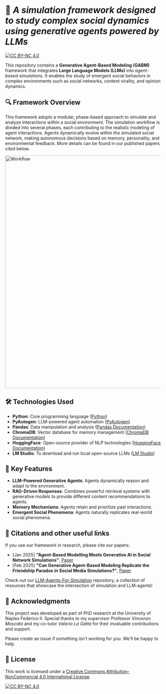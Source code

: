 # 🤖 *A simulation framework designed to study complex social dynamics using generative agents powered by LLMs*
[![CC BY-NC 4.0][cc-by-nc-shield]][cc-by-nc]

This repository contains a **Generative Agent-Based Modeling (GABM)** framework that integrates **Large Language Models (LLMs)** into *agent-based simulations*. It enables the study of emergent social behaviors in complex environments such as social networks, content virality, and opinion dynamics.

## 🔍 Framework Overview
This framework adopts a modular, phase-based approach to simulate and analyze interactions within a social environment. The simulation workflow is divided into several phases, each contributing to the realistic modeling of agent interactions. Agents dynamically evolve within the simulated social network, making autonomous decisions based on memory, personality, and environmental feedback. More details can be found in our published papers cited below.

<img src="https://github.com/user-attachments/assets/5a86c3b2-a872-4d9e-a33f-1a0dbffed032" alt="Workflow" width="750">

## 🛠 Technologies Used
- **Python**: Core programming language ([Python](https://www.python.org/))
- **PyAutogen**: LLM-powered agent automation ([PyAutogen](https://github.com/microsoft/autogen))
- **Pandas**: Data manipulation and analysis ([Pandas Documentation](https://pandas.pydata.org/))
- **ChromaDB**: Vector database for memory management ([ChromaDB Documentation](https://docs.trychroma.com/))
- **HuggingFace**: Open-source provider of NLP technologies ([HuggingFace Documentation](https://huggingface.co/docs))
- **LM Studio**: To download and run local open-source LLMs ([LM Studio](https://lmstudio.ai/))

## 🌟 Key Features
- **LLM-Powered Generative Agents**: Agents dynamically reason and adapt to the environment.
- **RAG-Driven Responses**: Combines powerful retrieval systems with generative models to provide different content recommendations to agents.
- **Memory Mechanisms**: Agents retain and prioritize past interactions.
- **Emergent Social Phenomena**: Agents naturally replicates real-world social phenomena. 

## 📰 Citations and other useful links

If you use our framework in research, please cite our papers:

* [Jan 2025] **"Agent-Based Modelling Meets Generative AI in Social Network Simulations"**, [Paper](https://link.springer.com/chapter/10.1007/978-3-031-78541-2_10)
* [Feb 2025] **"Can Generative Agent-Based Modeling Replicate the Friendship Paradox in Social Media Simulations?"**, [Paper](https://arxiv.org/abs/2502.05919)

Check out our [LLM-Agents-For-Simulation](https://github.com/giammy677dev/LLM-Agents-for-Simulation) repository, a collection of resources that showcase the intersection of simulation and LLM-agents!

## 🙏 Acknowledgments
This project was developed as part of PhD research at the University of Naples Federico II. Special thanks to my supervisor Professor *Vincenzo Moscato* and my co-tutor *Valerio La Gatta* for their invaluable contributions and support.

Please create an issue if something isn't working for you. We'll be happy to help.

## 📜 License

This work is licensed under a
[Creative Commons Attribution-NonCommercial 4.0 International License][cc-by-nc].

[![CC BY-NC 4.0][cc-by-nc-image]][cc-by-nc]

[cc-by-nc]: https://creativecommons.org/licenses/by-nc/4.0/
[cc-by-nc-image]: https://licensebuttons.net/l/by-nc/4.0/88x31.png
[cc-by-nc-shield]: https://img.shields.io/badge/License-CC%20BY--NC%204.0-lightgrey.svg
